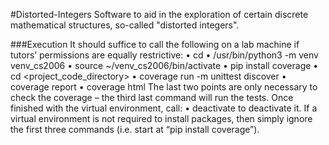 #Distorted-Integers
Software to aid in the exploration of certain discrete mathematical structures, so-called "distorted integers".

###Execution
It should suffice to call the following on a lab machine if tutors’ permissions are equally restrictive:
• cd
• /usr/bin/python3 -m venv venv_cs2006
• source ~/venv_cs2006/bin/activate
• pip install coverage
• cd <project_code_directory>
• coverage run -m unittest discover
• coverage report
• coverage html
The last two points are only necessary to check the coverage – the third last command will run the
tests. Once finished with the virtual environment, call:
• deactivate
to deactivate it.
If a virtual environment is not required to install packages, then simply ignore the first three
commands (i.e. start at “pip install coverage”).
